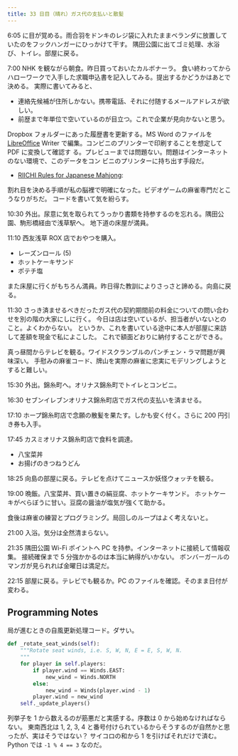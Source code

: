 ```yaml
---
title: 33 日目（晴れ）ガス代の支払いと散髪
---
```


6:05 に目が覚める。雨合羽をドンキのレジ袋に入れたままベランダに放置していたのをフックハンガーにひっかけて干す。
隅田公園に出てゴミ処理、水浴び、トイレ。部屋に戻る。

7:00 NHK を観ながら朝食。昨日買っておいたカルボナーラ。
食い終わってからハローワークで入手した求職申込書を記入してみる。提出するかどうかはあとで決める。
実際に書いてみると、

* 連絡先候補が住所しかない。携帯電話、それに付随するメールアドレスが欲しい。
* 前歴まで年単位で空いているのが目立つ。これで企業が見向かないと思う。

Dropbox フォルダーにあった履歴書を更新する。MS Word のファイルを [LibreOffice]
Writer で編集。コンビニのプリンターで印刷することを想定して PDF に変換して確認す
る。プレビューまでは問題ない。問題はインターネットのない環境で、このデータをコン
ビニのプリンターに持ち出す手段だ。

* [RIICHI Rules for Japanese Mahjong](https://www.ermc2019.com/wp-content/uploads/2017/08/Riichi-rules-2016-EN.pdf):

割れ目を決める手順が私の脳裡で明確になった。ビデオゲームの麻雀専門だとこうなりがちだ。
コードを書いて気を紛らす。

10:30 外出。尿意に気を取られてうっかり書類を持参するのを忘れる。隅田公園、駒形橋経由で浅草駅へ。
地下道の床屋が満員。

11:10 西友浅草 ROX 店でおやつを購入。

* レーズンロール (5)
* ホットケーキサンド
* ポテチ塩

また床屋に行くがもちろん満員。昨日得た教訓によりさっさと諦める。向島に戻る。

11:30 さっき済ませるべきだったガス代の契約期間前の料金についての問い合わせを別の階の大家にしに行く。
今日は店は空いているが、担当者がいないとのこと。よくわからない。
というか、これを書いている途中に本人が部屋に来訪して差額を現金で私によこした。
これで額面どおりに納付することができる。

真っ昼間からテレビを観る。ワイドスクランブルのパンチェン・ラマ問題が興味深い。
手慰みの麻雀コード、牌山を実際の麻雀に忠実にモデリングしようとすると難しい。

15:30 外出。錦糸町へ。オリナス錦糸町でトイレとコンビニ。

16:30 セブンイレブンオリナス錦糸町店でガス代の支払いを済ませる。

17:10 ホープ錦糸町店で念願の散髪を果たす。しかも安く付く。さらに 200 円引き券も入手。

17:45 カスミオリナス錦糸町店で食料を調達。

* 八宝菜丼
* お揚げのきつねうどん

18:25 向島の部屋に戻る。テレビを点けてニュースか妖怪ウォッチを観る。

19:00 晩飯。八宝菜丼、買い置きの絹豆腐、ホットケーキサンド。
ホットケーキがべらぼうに甘い。豆腐の醤油が塩気が強くて助かる。

食後は麻雀の練習とプログラミング。局回しのループはよく考えないと。

21:00 入浴。気分は全然清まらない。

21:35 隅田公園 Wi-Fi ポイントへ PC を持参。インターネットに接続して情報収集。
接続確保まで 5 分強かかるのは本当に納得がいかない。
ボンバーガールのマンガが見られれば金曜日は満足だ。

22:15 部屋に戻る。テレビでも観るか。PC のファイルを確認。そのまま日付が変わる。

## Programming Notes

局が進むときの自風更新処理コード。ダサい。

```python
def _rotate_seat_winds(self):
    """Rotate seat winds, i.e. S, W, N, E = E, S, W, N.
    """
    for player in self.players:
        if player.wind == Winds.EAST:
            new_wind = Winds.NORTH
        else:
            new_wind = Winds(player.wind - 1)
        player.wind = new_wind
    self._update_players()
```

列挙子を 1 から数えるのが筋悪だと実感する。序数は 0 から始めなければならない。
東南西北は 1, 2, 3, 4 と番号付けられているからそうするのが自然かと思ったが、実はそうではない？
サイコロの和から 1 を引けばそれだけで済む。Python では `-1 % 4 == 3` なのだ。

[LibreOffice]: https://www.libreoffice.org/
